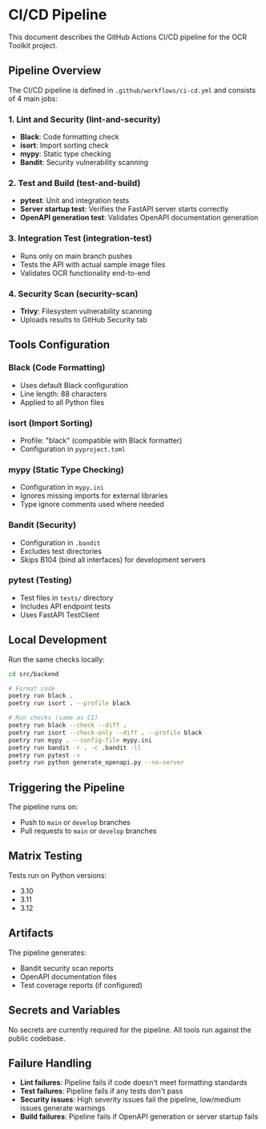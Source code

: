 # CI/CD Pipeline

This document describes the GitHub Actions CI/CD pipeline for the OCR Toolkit project.

## Pipeline Overview

The CI/CD pipeline is defined in `.github/workflows/ci-cd.yml` and consists of 4 main jobs:

### 1. Lint and Security (lint-and-security)
- **Black**: Code formatting check
- **isort**: Import sorting check  
- **mypy**: Static type checking
- **Bandit**: Security vulnerability scanning

### 2. Test and Build (test-and-build)
- **pytest**: Unit and integration tests
- **Server startup test**: Verifies the FastAPI server starts correctly
- **OpenAPI generation test**: Validates OpenAPI documentation generation

### 3. Integration Test (integration-test)
- Runs only on main branch pushes
- Tests the API with actual sample image files
- Validates OCR functionality end-to-end

### 4. Security Scan (security-scan)
- **Trivy**: Filesystem vulnerability scanning
- Uploads results to GitHub Security tab

## Tools Configuration

### Black (Code Formatting)
- Uses default Black configuration
- Line length: 88 characters
- Applied to all Python files

### isort (Import Sorting)  
- Profile: "black" (compatible with Black formatter)
- Configuration in `pyproject.toml`

### mypy (Static Type Checking)
- Configuration in `mypy.ini`
- Ignores missing imports for external libraries
- Type ignore comments used where needed

### Bandit (Security)
- Configuration in `.bandit` 
- Excludes test directories
- Skips B104 (bind all interfaces) for development servers

### pytest (Testing)
- Test files in `tests/` directory
- Includes API endpoint tests
- Uses FastAPI TestClient

## Local Development

Run the same checks locally:

```bash
cd src/backend

# Format code
poetry run black .
poetry run isort . --profile black

# Run checks (same as CI)
poetry run black --check --diff .
poetry run isort --check-only --diff . --profile black  
poetry run mypy . --config-file mypy.ini
poetry run bandit -r . -c .bandit -ll
poetry run pytest -v
poetry run python generate_openapi.py --no-server
```

## Triggering the Pipeline

The pipeline runs on:
- Push to `main` or `develop` branches
- Pull requests to `main` or `develop` branches

## Matrix Testing

Tests run on Python versions:
- 3.10
- 3.11  
- 3.12

## Artifacts

The pipeline generates:
- Bandit security scan reports
- OpenAPI documentation files
- Test coverage reports (if configured)

## Secrets and Variables

No secrets are currently required for the pipeline. All tools run against the public codebase.

## Failure Handling

- **Lint failures**: Pipeline fails if code doesn't meet formatting standards
- **Test failures**: Pipeline fails if any tests don't pass
- **Security issues**: High severity issues fail the pipeline, low/medium issues generate warnings
- **Build failures**: Pipeline fails if OpenAPI generation or server startup fails
